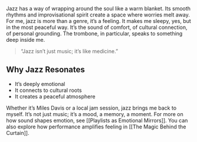 
Jazz has a way of wrapping around the soul like a warm blanket. Its smooth rhythms and improvisational spirit create a space where worries melt away. For me, jazz is more than a genre, it’s a feeling. It makes me sleepy, yes, but in the most peaceful way. It’s the sound of comfort, of cultural connection, of personal grounding. The trombone, in particular, speaks to something deep inside me.

> “Jazz isn’t just music; it’s like medicine.”

## Why Jazz Resonates
- It’s deeply emotional
- It connects to cultural roots
- It creates a peaceful atmosphere

Whether it’s Miles Davis or a local jam session, jazz brings me back to myself. It’s not just music; it’s a mood, a memory, a moment. For more on how sound shapes emotion, see [[Playlists as Emotional Mirrors]]. You can also explore how performance amplifies feeling in [[The Magic Behind the Curtain]].